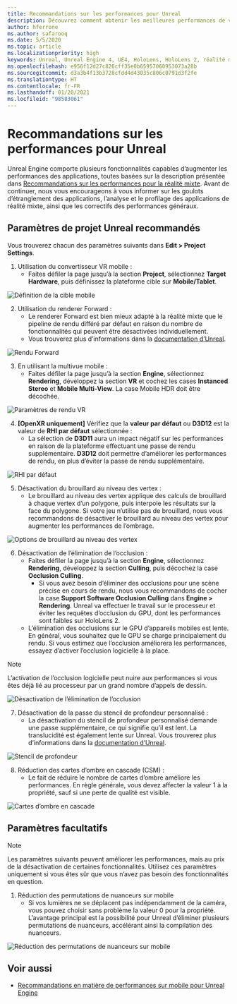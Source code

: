 ```yaml
---
title: Recommandations sur les performances pour Unreal
description: Découvrez comment obtenir les meilleures performances de vos applications de réalité mixte avec nos paramètres de projet Unreal recommandés.
author: hferrone
ms.author: safarooq
ms.date: 5/5/2020
ms.topic: article
ms.localizationpriority: high
keywords: Unreal, Unreal Engine 4, UE4, HoloLens, HoloLens 2, réalité mixte, performances, optimisation, paramètres, documentation
ms.openlocfilehash: e956f12d27c826cff35e0b65957060953073a28b
ms.sourcegitcommit: d3a3b4f13b3728cfdd4d43035c806c0791d3f2fe
ms.translationtype: HT
ms.contentlocale: fr-FR
ms.lasthandoff: 01/20/2021
ms.locfileid: "98583061"
---
```

# <a name="performance-recommendations-for-unreal"></a>Recommandations sur les performances pour Unreal

Unreal Engine comporte plusieurs fonctionnalités capables d’augmenter les performances des applications, toutes basées sur la description présentée dans [Recommandations sur les performances pour la réalité mixte](../platform-capabilities-and-apis/understanding-performance-for-mixed-reality.md). Avant de continuer, nous vous encourageons à vous informer sur les goulots d’étranglement des applications, l’analyse et le profilage des applications de réalité mixte, ainsi que les correctifs des performances généraux.

## <a name="recommended-unreal-project-settings"></a>Paramètres de projet Unreal recommandés

Vous trouverez chacun des paramètres suivants dans **Edit > Project Settings**.

1. Utilisation du convertisseur VR mobile :
    * Faites défiler la page jusqu’à la section **Project**, sélectionnez **Target Hardware**, puis définissez la plateforme cible sur **Mobile/Tablet**.

![Définition de la cible mobile](images/unreal/performance-recommendations-img-01.png)

2. Utilisation du renderer Forward : 
    * Le renderer Forward est bien mieux adapté à la réalité mixte que le pipeline de rendu différé par défaut en raison du nombre de fonctionnalités qui peuvent être désactivées individuellement. 
    * Vous trouverez plus d’informations dans la [documentation d’Unreal](https://docs.unrealengine.com/Platforms/VR/DevelopVR/VRPerformance/index.html).

![Rendu Forward](images/unreal/performance-recommendations-img-04.png)

3. En utilisant la multivue mobile :
    * Faites défiler la page jusqu’à la section **Engine**, sélectionnez **Rendering**, développez la section **VR** et cochez les cases **Instanced Stereo** et **Mobile Multi-View**. La case Mobile HDR doit être décochée.

![Paramètres de rendu VR](images/unreal/performance-recommendations-img-03.png)

4. **[OpenXR uniquement]** Vérifiez que la **valeur par défaut** ou **D3D12** est la valeur de **RHI par défaut** sélectionnée :
    * La sélection de **D3D11** aura un impact négatif sur les performances en raison de la plateforme effectuant une passe de rendu supplémentaire. **D3D12** doit permettre d’améliorer les performances de rendu, en plus d’éviter la passe de rendu supplémentaire.

![RHI par défaut](images/unreal/performance-recommendations-img-09.png)

5. Désactivation du brouillard au niveau des vertex : 
    * Le brouillard au niveau des vertex applique des calculs de brouillard à chaque vertex d’un polygone, puis interpole les résultats sur la face du polygone. Si votre jeu n’utilise pas de brouillard, nous vous recommandons de désactiver le brouillard au niveau des vertex pour augmenter les performances de l’ombrage.

![Options de brouillard au niveau des vertex](images/unreal/performance-recommendations-img-05.png)

6. Désactivation de l’élimination de l’occlusion :
    * Faites défiler la page jusqu’à la section **Engine**, sélectionnez **Rendering**, développez la section **Culling**, puis décochez la case **Occlusion Culling**.
        + Si vous avez besoin d’éliminer des occlusions pour une scène précise en cours de rendu, nous vous recommandons de cocher la case **Support Software Occlusion Culling** dans **Engine > Rendering**. Unreal va effectuer le travail sur le processeur et éviter les requêtes d’occlusion du GPU, dont les performances sont faibles sur HoloLens 2.
    * L’élimination des occlusions sur le GPU d’appareils mobiles est lente. En général, vous souhaitez que le GPU se charge principalement du rendu. Si vous estimez que l’occlusion améliorera les performances, essayez d’activer l’occlusion logicielle à la place. 

> [!NOTE]
> L’activation de l’occlusion logicielle peut nuire aux performances si vous êtes déjà lié au processeur par un grand nombre d’appels de dessin.

![Désactivation de l’élimination de l’occlusion](images/unreal/performance-recommendations-img-02.png)

7. Désactivation de la passe du stencil de profondeur personnalisé :
    * La désactivation du stencil de profondeur personnalisé demande une passe supplémentaire, ce qui signifie qu’il est lent. La translucidité est également lente sur Unreal. Vous trouverez plus d’informations dans la [documentation d’Unreal](https://docs.unrealengine.com/Engine/Performance/Guidelines/index.html).

![Stencil de profondeur](images/unreal/performance-recommendations-img-06.png)

8. Réduction des cartes d’ombre en cascade (CSM) : 
    * Le fait de réduire le nombre de cartes d’ombre améliore les performances. En règle générale, vous devez affecter la valeur 1 à la propriété, sauf si une perte de qualité est visible. 

![Cartes d’ombre en cascade](images/unreal/performance-recommendations-img-07.png)

## <a name="optional-settings"></a>Paramètres facultatifs

> [!NOTE]
> Les paramètres suivants peuvent améliorer les performances, mais au prix de la désactivation de certaines fonctionnalités. Utilisez ces paramètres uniquement si vous êtes sûr que vous n’avez pas besoin des fonctionnalités en question.

1. Réduction des permutations de nuanceurs sur mobile
    * Si vos lumières ne se déplacent pas indépendamment de la caméra, vous pouvez choisir sans problème la valeur 0 pour la propriété. L’avantage principal est la possibilité pour Unreal d’éliminer plusieurs permutations de nuanceurs, accélérant ainsi la compilation des nuanceurs.

![Réduction des permutations de nuanceurs sur mobile](images/unreal/performance-recommendations-img-08.png)

## <a name="see-also"></a>Voir aussi

* [Recommandations en matière de performances sur mobile pour Unreal Engine]( https://docs.unrealengine.com/Platforms/Mobile/Performance/index.html)